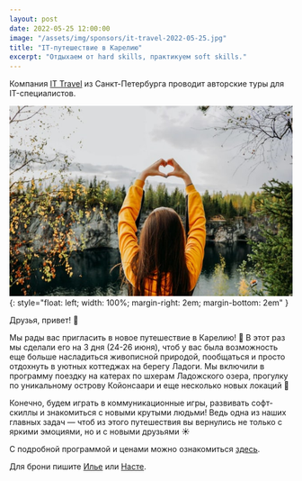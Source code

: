 ```yaml
---
layout: post
date: 2022-05-25 12:00:00
image: "/assets/img/sponsors/it-travel-2022-05-25.jpg"
title: "IT-путешествие в Карелию"
excerpt: "Отдыхаем от hard skills, практикуем soft skills."
---
```


Компания [IT Travel](https://t.me/it_travels_with_love) из Санкт-Петербурга проводит авторские
туры для IT-специалистов.

![Summer Merge](/assets/img/sponsors/it-travel-2022-05-25.jpg){: style="float: left; width: 100%; margin-right: 2em; margin-bottom: 2em" }

Друзья, привет! 👋

Мы рады вас пригласить в новое путешествие в Карелию! 🌲
В этот раз мы сделали его на 3 дня (24-26 июня), чтоб у вас была возможность еще больше насладиться живописной природой, пообщаться и просто отдохнуть в уютных коттеджах на берегу Ладоги.
Мы включили в программу поездку на катерах по шхерам Ладожского озера, прогулку по уникальному острову Койонсаари и еще несколько новых локаций 🎯

Конечно, будем играть в коммуникационные игры, развивать софт-скиллы и знакомиться с новыми крутыми людьми!
Ведь одна из наших главных задач — чтоб из этого путешествия вы вернулись не только с яркими эмоциями, но и с новыми друзьями ☀️

С подробной программой и ценами можно ознакомиться [здесь](https://telegra.ph/Programma-Kareliya-24-26-iyunya-05-24).

Для брони пишите [Илье](https://t.me/ilya_busnyuk) или [Насте](https://t.me/VerbitskayaAnastasiya).